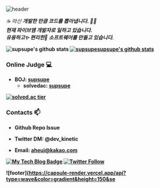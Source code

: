 ![header](https://capsule-render.vercel.app/api?type=wave&color=gradient&height=300&section=header&text=섭섭이의%20Github&fontSize=40)

<p>
  <em>
    ☕ 마신 <b>개발한<b> 만큼 코드를 뽑아냅니다. 👨‍💻 <br>
    현재 파이브엠 개발자로 일하고 있습니다. <br>
    <b>유용하고</b>✨ <b>편리한</b>🎉 소프트웨어를 만들고 있습니다. 
  </em>  
</p>

![supsupe's github stats](https://github-readme-stats.vercel.app/api?username=supsupe&show_icons=true)
[![supsupesupsupe's github stats](https://github-readme-stats.vercel.app/api/top-langs/?username=supsupe&show_icons=true&hide_border=true&title_color=004386&icon_color=004386&layout=compact)](https://github.com/supsupe)
    
    
### Online Judge 💻

* BOJ: [supsupe](http://icpc.me/kinetic27)
  * solvedac: [supsupe](https://solved.ac/profile/supsupe)
  
[![solved.ac tier](http://mazassumnida.wtf/api/generate_badge?boj=supsupe)](https://solved.ac/supsupe)

### Contacts 📫

* Github Repo Issue 
* Twitter DM: @dev_kinetic
* Email: aheui@kakao.com

  <!--<div align=center>-->
  
[![My Tech Blog Badge](http://img.shields.io/badge/-My%20Tech%20blog-black?style=flat-square&logo=github&link=https://supsupe.github.io/)](https://supsupe.github.io/) 
[![Twitter Follow](https://img.shields.io/twitter/follow/supsupe?label=Follow%20me&style=social)](https://twitter.com/dev_kinetic)

  
![footer](https://capsule-render.vercel.app/api?type=wave&color=gradient&height=150&se
